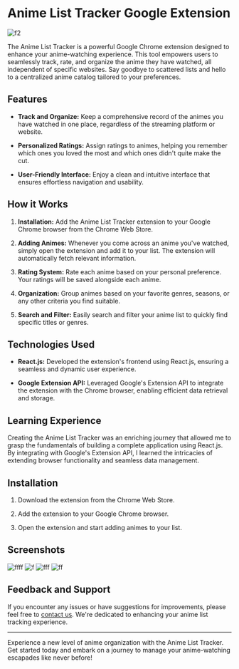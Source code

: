 # Anime List Tracker Google Extension

![f2](https://github.com/darkzelli/Anime-List-Tracker/assets/110872601/84098e6c-78b4-42e7-a62a-a4f99fa38b86)



The Anime List Tracker is a powerful Google Chrome extension designed to enhance your anime-watching experience. This tool empowers users to seamlessly track, rate, and organize the anime they have watched, all independent of specific websites. Say goodbye to scattered lists and hello to a centralized anime catalog tailored to your preferences.

## Features

- **Track and Organize:** Keep a comprehensive record of the animes you have watched in one place, regardless of the streaming platform or website.

- **Personalized Ratings:** Assign ratings to animes, helping you remember which ones you loved the most and which ones didn't quite make the cut.

- **User-Friendly Interface:** Enjoy a clean and intuitive interface that ensures effortless navigation and usability.

## How it Works

1. **Installation:** Add the Anime List Tracker extension to your Google Chrome browser from the Chrome Web Store.

2. **Adding Animes:** Whenever you come across an anime you've watched, simply open the extension and add it to your list. The extension will automatically fetch relevant information.

3. **Rating System:** Rate each anime based on your personal preference. Your ratings will be saved alongside each anime.

4. **Organization:** Group animes based on your favorite genres, seasons, or any other criteria you find suitable.

5. **Search and Filter:** Easily search and filter your anime list to quickly find specific titles or genres.

## Technologies Used

- **React.js:** Developed the extension's frontend using React.js, ensuring a seamless and dynamic user experience.

- **Google Extension API:** Leveraged Google's Extension API to integrate the extension with the Chrome browser, enabling efficient data retrieval and storage.

## Learning Experience

Creating the Anime List Tracker was an enriching journey that allowed me to grasp the fundamentals of building a complete application using React.js. By integrating with Google's Extension API, I learned the intricacies of extending browser functionality and seamless data management.

## Installation

1. Download the extension from the Chrome Web Store.

2. Add the extension to your Google Chrome browser.

3. Open the extension and start adding animes to your list.

## Screenshots
![ffff](https://github.com/darkzelli/Anime-List-Tracker/assets/110872601/cadf5194-4c4b-4cb4-b52c-7079dd52e0bd)
![f](https://github.com/darkzelli/Anime-List-Tracker/assets/110872601/813b81d4-8233-4edb-96d5-d9da1d5f9a41)
![fff](https://github.com/darkzelli/Anime-List-Tracker/assets/110872601/5716ac33-2b08-47a2-aa21-fb76a4d20716)
![ff](https://github.com/darkzelli/Anime-List-Tracker/assets/110872601/04ce294f-fede-4cdb-93cc-3a15ef4ad04b)


## Feedback and Support

If you encounter any issues or have suggestions for improvements, please feel free to [contact us](zacharyhallofficial@gmail.com). We're dedicated to enhancing your anime list tracking experience.

---

Experience a new level of anime organization with the Anime List Tracker. Get started today and embark on a journey to manage your anime-watching escapades like never before!

